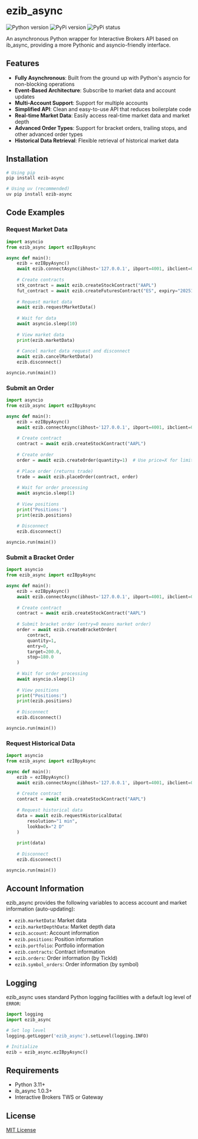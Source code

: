 # ezib_async

![Python version](https://img.shields.io/badge/python-3.11+-blue.svg?style=flat)
![PyPi version](https://img.shields.io/pypi/v/ezib_async.svg?maxAge=60)
![PyPi status](https://img.shields.io/pypi/status/ezib_async.svg?maxAge=60)

An asynchronous Python wrapper for Interactive Brokers API based on ib_async, providing a more Pythonic and asyncio-friendly interface.

## Features

- **Fully Asynchronous**: Built from the ground up with Python's asyncio for non-blocking operations
- **Event-Based Architecture**: Subscribe to market data and account updates
- **Multi-Account Support**: Support for multiple accounts
- **Simplified API**: Clean and easy-to-use API that reduces boilerplate code
- **Real-time Market Data**: Easily access real-time market data and market depth
- **Advanced Order Types**: Support for bracket orders, trailing stops, and other advanced order types
- **Historical Data Retrieval**: Flexible retrieval of historical market data

## Installation

```bash
# Using pip
pip install ezib-async

# Using uv (recommended)
uv pip install ezib-async
```

## Code Examples

### Request Market Data

```python
import asyncio
from ezib_async import ezIBpyAsync

async def main():
    ezib = ezIBpyAsync()
    await ezib.connectAsync(ibhost='127.0.0.1', ibport=4001, ibclient=0)
    
    # Create contracts
    stk_contract = await ezib.createStockContract("AAPL")
    fut_contract = await ezib.createFuturesContract("ES", expiry="202512")
    
    # Request market data
    await ezib.requestMarketData()
    
    # Wait for data
    await asyncio.sleep(10)
    
    # View market data
    print(ezib.marketData)
    
    # Cancel market data request and disconnect
    await ezib.cancelMarketData()
    ezib.disconnect()

asyncio.run(main())
```

### Submit an Order

```python
import asyncio
from ezib_async import ezIBpyAsync

async def main():
    ezib = ezIBpyAsync()
    await ezib.connectAsync(ibhost='127.0.0.1', ibport=4001, ibclient=0)
    
    # Create contract
    contract = await ezib.createStockContract("AAPL")
    
    # Create order
    order = await ezib.createOrder(quantity=1)  # Use price=X for limit orders
    
    # Place order (returns trade)
    trade = await ezib.placeOrder(contract, order)
    
    # Wait for order processing
    await asyncio.sleep(1)
    
    # View positions
    print("Positions:")
    print(ezib.positions)
    
    # Disconnect
    ezib.disconnect()

asyncio.run(main())
```

### Submit a Bracket Order

```python
import asyncio
from ezib_async import ezIBpyAsync

async def main():
    ezib = ezIBpyAsync()
    await ezib.connectAsync(ibhost='127.0.0.1', ibport=4001, ibclient=0)
    
    # Create contract
    contract = await ezib.createStockContract("AAPL")
    
    # Submit bracket order (entry=0 means market order)
    order = await ezib.createBracketOrder(
        contract, 
        quantity=1, 
        entry=0, 
        target=200.0, 
        stop=180.0
    )
    
    # Wait for order processing
    await asyncio.sleep(1)
    
    # View positions
    print("Positions:")
    print(ezib.positions)
    
    # Disconnect
    ezib.disconnect()

asyncio.run(main())
```

### Request Historical Data

```python
import asyncio
from ezib_async import ezIBpyAsync

async def main():
    ezib = ezIBpyAsync()
    await ezib.connectAsync(ibhost='127.0.0.1', ibport=4001, ibclient=0)
    
    # Create contract
    contract = await ezib.createStockContract("AAPL")
    
    # Request historical data
    data = await ezib.requestHistoricalData(
        resolution="1 min", 
        lookback="2 D"
    )
    
    print(data)
    
    # Disconnect
    ezib.disconnect()

asyncio.run(main())
```

## Account Information

ezib_async provides the following variables to access account and market information (auto-updating):

- `ezib.marketData`: Market data
- `ezib.marketDepthData`: Market depth data
- `ezib.account`: Account information
- `ezib.positions`: Position information
- `ezib.portfolio`: Portfolio information
- `ezib.contracts`: Contract information
- `ezib.orders`: Order information (by TickId)
- `ezib.symbol_orders`: Order information (by symbol)

## Logging

ezib_async uses standard Python logging facilities with a default log level of `ERROR`:

```python
import logging
import ezib_async

# Set log level
logging.getLogger('ezib_async').setLevel(logging.INFO)

# Initialize
ezib = ezib_async.ezIBpyAsync()
```

## Requirements

- Python 3.11+
- ib_async 1.0.3+
- Interactive Brokers TWS or Gateway

## License

[MIT License](LICENSE)